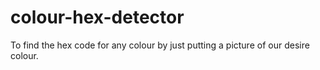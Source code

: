 # colour-hex-detector
To find the hex code for any colour by just putting a picture of our desire colour.
